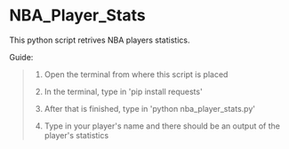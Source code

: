 # NBA_Player_Stats

This python script retrives NBA players statistics.

Guide:
> 1. Open the terminal from where this script is placed
> 
> 2. In the terminal, type in 'pip install requests'
> 
> 3. After that is finished, type in 'python nba_player_stats.py'
> 
> 4. Type in your player's name and there should be an output of the player's statistics
